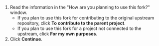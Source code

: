 1. Read the information in the "How are you planning to use this fork?" window.
   - If you plan to use this fork for contributing to the original upstream repository, click **To contribute to the parent project**.
   - If you plan to use this fork for a project not connected to the upstream, click **For my own purposes**.
1. Click **Continue**.
